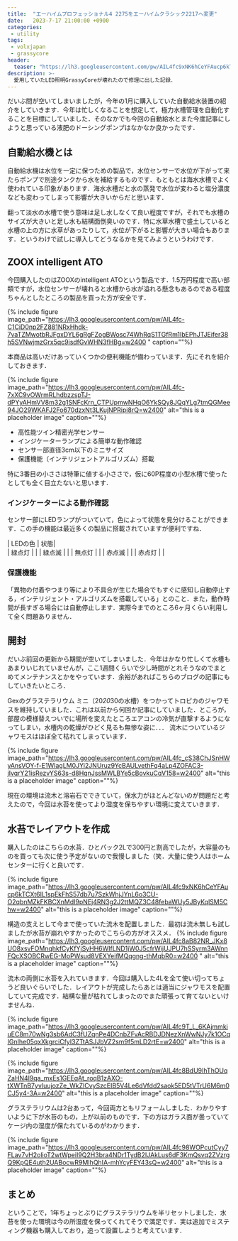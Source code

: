 ```yaml
---
title:  "エーハイムプロフェッショナル4 2275をエーハイムクラシック2217へ変更"
date:   2023-7-17 21:00:00 +0900
categories: 
 - utility
tags:
 - volxjapan
 - grassycore
header:
  teaser: "https://lh3.googleusercontent.com/pw/AIL4fc9xNK6hCeYFAucp6kTCXt6IL1spEkFhS57db7u7SzkWhjJYnL6o3CU-O2qbnMZkFKBCXnMdI9pNEj4RN3g2J2ttMQZ3C48febaWUy5JByKqlSM5Chw=w2400"
description: >-
  愛用していたLED照明GrassyCoreが壊れたので修理に出した記録．
---
```


だいぶ間が空いてしまいましたが，今年の1月に購入していた自動給水装置の紹介をしていきます．今年は忙しくなることを想定して，極力水槽管理を自動化することを目標にしていました．そのなかでも今回の自動給水とまた今度記事にしようと思っている液肥のドーシングポンプはなかなか良かったです．

## 自動給水機とは

自動給水機は水位を一定に保つための製品で，水位センサーで水位が下がって来たらポンプで別途タンクから水を補給するものです．もともとは海水水槽でよく使われている印象があります．海水水槽だと水の蒸発で水位が変わると塩分濃度なども変わってしまって影響が大きいからだと思います．

翻って淡水の水槽で使う意味は足し水しなくて良い程度ですが，それでも水槽のサイズが大きいと足し水も結構面倒臭いのです．特に水草水槽で盛土していると水槽の上の方に水草があったりして，水位が下がると影響が大きい場合もあります．というわけで試しに導入してどうなるかを見てみようというわけです．


## ZOOX intelligent ATO

今回購入したのはZOOXのintelligent ATOという製品です．1.5万円程度で高い部類ですが，水位センサーが壊れると水槽から水が溢れる懸念もあるのである程度ちゃんとしたところの製品を買った方が安全です．

{% include figure image_path="https://lh3.googleusercontent.com/pw/AIL4fc-C1CiD0np2FZ881NRxHhdk-7vaTZMwotbRJFgxDYL6gRgFZogBWosc74WhRqS1TGfRm1IbEPhJTJEifer38h5SVNwjmzGrx5qc9isdfGvWHN3fHBg=w2400
" caption=""%}

本商品は高いだけあっていくつかの便利機能が備わっています．先にそれを紹介しておきます．

{% include figure image_path="https://lh3.googleusercontent.com/pw/AIL4fc-7xXC9vOWrmRLhdbzzspTJ-dPYyAHmVV8m32g1SNFcKrn_CTPUpmwNHqO6YkSQy8JQqYLg7tmQGMee94JO29WKAFJ2Fo670dzxNt3LKujNPRipi8rQ=w2400" alt="this is a placeholder image" caption=""%}

- 高性能ツイン精密光学センサー
- インジケーターランプによる簡単な動作確認
- センサー部直径3cm以下のミニサイズ
- 保護機能（インテリジェントアルゴリズム）搭載

特に3番目の小ささは特筆に値する小ささで，仮に60P程度の小型水槽で使ったとしても全く目立たないと思います．

### インジケーターによる動作確認

センサー部にLEDランプがついていて，色によって状態を見分けることができます．この手の機能は最近多くの製品に搭載されていますが便利ですね．

| LEDの色 | 状態|  
| 緑点灯  |     | 
| 緑点滅  |     | 
| 無点灯  |     | 
| 赤点滅  |     | 
| 赤点灯  |     | 



### 保護機能

「異物の付着やつまり等により不具合が生じた場合でもすぐに感知し自動停止する，インテリジェント・アルゴリズムを搭載している」とのこと．また，動作時間が長すぎる場合には自動停止します．実際今までのところ6ヶ月くらい利用して全く問題ありません．

## 開封




だいぶ前回の更新から期間が空いてしまいました．今年はかなり忙しくて水槽もあまりいじれていませんが，ここ1週間くらいで少し時間がとれそうなのでまとめてメンテナンスとかをやっています．余裕があればこちらのブログの記事にもしていきたいところ．

Gexのグラステラリウム ミニ（20*20*30の水槽）をつかってトロピカのジャワモスを維持していました．これは以前から何回か記事にしていました．ところが，部屋の模様替えついでに場所を変えたところエアコンの冷気が直撃するようになってしまい，水槽内の乾燥がひどく見るも無惨な姿に．．． 流木についているジャワモスはほぼ全て枯れてしまっています．

{% include figure image_path="https://lh3.googleusercontent.com/pw/AIL4fc_cS38ChJSnHWyAnsVOY-f-E1WIagLM0JYi2JNUruz9YcBAULvethFq4aLp4ZOFAC3-jIvqrY21isRezvYS63s-d8HqnJssMWLBYe5cBovkuCqV158=w2400" alt="this is a placeholder image" caption=""%}

現在の環境は流木と溶岩石でできていて，保水力がほとんどないのが問題だと考えたので，今回は水苔を使ってより湿度を保ちやすい環境に変えていきます．

## 水苔でレイアウトを作成

購入したのはこちらの水苔．ひとパック2Lで300円と割高でしたが，大容量のものを買っても次に使う予定がないので我慢しました（笑．大量に使う人はホームセンターに行くと良いです．

{% include figure image_path="https://lh3.googleusercontent.com/pw/AIL4fc9xNK6hCeYFAucp6kTCXt6IL1spEkFhS57db7u7SzkWhjJYnL6o3CU-O2qbnMZkFKBCXnMdI9pNEj4RN3g2J2ttMQZ3C48febaWUy5JByKqlSM5Chw=w2400" alt="this is a placeholder image" caption=""%}


構造の支えとして今まで使っていた流木を配置しました．最初は流木無しも試しましたが水苔が崩れやすかったのでこちらの方がオススメ．
{% include figure image_path="https://lh3.googleusercontent.com/pw/AIL4fc8aB82NR_JKx8UO8xsvFOMnqhkfCyKfYjSyHH6WIfLND1jW0J5cfrWijUJPU7hSSyrm3AWnnFQcXSOBCRwEG-MoPWsud8VEXYeifMQqgng-thMqbR0=w2400
" alt="this is a placeholder image" caption=""%}

流木の両側に水苔を入れていきます．今回は購入した4Lを全て使い切ってちょうど良いぐらいでした．レイアウトが完成したらあとは適当にジャワモスを配置していて完成です．結構な量が枯れてしまったのでまた頑張って育てないといけませんね． 

{% include figure image_path="https://lh3.googleusercontent.com/pw/AIL4fc9T_L_6KAjmmkiuEC8m70wNg3sb6AdC3fUZqnPe4DCnbZFvAcRBDJDNezXnWwNJy7k1OCqIGnIhe05qxXkgrciCfyI3ZTtASJJbVZ2sm9f5mLD2rtE=w2400" alt="this is a placeholder image" caption=""%}

{% include figure image_path="https://lh3.googleusercontent.com/pw/AIL4fc8BdU9IhThOUqZaHN4l9qa_mxEs1GEEqAt_roqB1zAXO-tXWTnB7yvIuujozZe_WkZlCvySzcEIB5V4Le6dVfdd2saok5ED5tVTrU6M6m0CJ5y4-3A=w2400" alt="this is a placeholder image" caption=""%}


グラステラリウムは2台あって，今回両方ともリフォームしました．わかりやすいように下が水苔のもの，上が以前のものです．下の方はガラス面が曇っていてケージ内の湿度が保たれているのがわかります．

{% include figure image_path="https://lh3.googleusercontent.com/pw/AIL4fc98WOPcutCyy7FLav7vH2olioT2wtWpeiI9Q2H3bra4NDr1TydB2IJAkLus6dF3KmQsvq2ZVzrgQ9KpQE4uth2UABocwR9MIhQhIA-mhYcyFEY43sQ=w2400" alt="this is a placeholder image" caption=""%}

## まとめ

ということで，1年ちょっとぶりにグラステラリウムを半リセットしました．水苔を使った環境は今の所湿度を保ってくれてそうで満足です．実は追加でミスティング機器も購入しており，追って設置しようと考えています．





